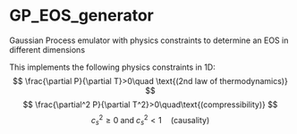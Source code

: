 # GP_EOS_generator
Gaussian Process emulator with physics constraints to determine an EOS in different dimensions

This implements the following physics constraints in 1D:
$$ \frac{\partial P}{\partial T}>0\quad \text{(2nd law of thermodynamics)} $$
$$ \frac{\partial^2 P}{\partial T^2}>0\quad\text{(compressibility)} $$
$$ c_s^2 \ge 0 \;\text{and}\; c_s^2 < 1\quad\text{(causality)} $$

